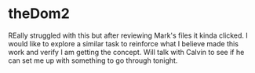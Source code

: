 # theDom2
REally struggled with this but after reviewing Mark's files it kinda clicked.  I would like to explore a similar task to reinforce what I believe made this work and verify I am getting the concept.  Will talk with Calvin to see if he can set me up with something to go through tonight.
